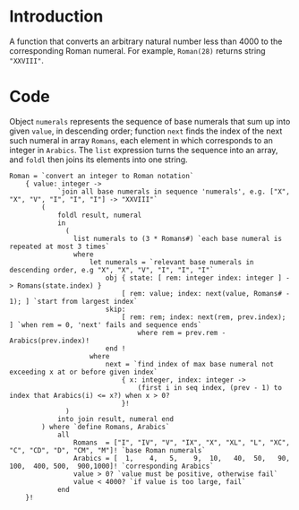 # Introduction #

A function that converts an arbitrary natural number less than 4000 to the corresponding Roman numeral. For example, `Roman(28)` returns string `"XXVIII"`.

# Code #

Object `numerals` represents the sequence of base numerals that sum up into given `value`, in descending order; function `next` finds the index of the next such numeral in array `Romans`, each element in which corresponds to an integer in `Arabics`. The `list` expression turns the sequence into an array, and `foldl` then joins its elements into one string.

```
Roman = `convert an integer to Roman notation`
    { value: integer ->
            `join all base numerals in sequence 'numerals', e.g. ["X", "X", "V", "I", "I", "I"] -> "XXVIII"`
        (
            foldl result, numeral
            in
              (
                list numerals to (3 * Romans#) `each base numeral is repeated at most 3 times`
                where
                    let numerals = `relevant base numerals in descending order, e.g "X", "X", "V", "I", "I", "I"`
                        obj { state: [ rem: integer index: integer ] -> Romans(state.index) }
                            [ rem: value; index: next(value, Romans# - 1); ] `start from largest index`
                        skip:
                            [ rem: rem; index: next(rem, prev.index);  ] `when rem = 0, 'next' fails and sequence ends`
                                where rem = prev.rem - Arabics(prev.index)!
                        end !
                    where
                        next = `find index of max base numeral not exceeding x at or before given index`
                            { x: integer, index: integer ->
                                (first i in seq index, (prev - 1) to index that Arabics(i) <= x?) when x > 0?
                            }! 
              )
            into join result, numeral end
        ) where `define Romans, Arabics`
            all
                Romans  = ["I", "IV", "V", "IX", "X", "XL", "L", "XC", "C", "CD", "D", "CM", "M"]! `base Roman numerals`
                Arabics = [  1,    4,   5,    9,  10,   40,  50,   90, 100,  400, 500,  900,1000]! `corresponding Arabics`
                value > 0? `value must be positive, otherwise fail`
                value < 4000? `if value is too large, fail`
            end
    }!
```